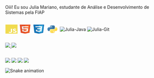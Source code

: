 Oiii! Eu sou Julia Mariano, estudante de Análise e Desenvolvimento de Sistemas pela FIAP

<div style="display: inline_block"><br>
  <img align="center" alt="Julia-Js" height="30" width="40" src="https://raw.githubusercontent.com/devicons/devicon/master/icons/javascript/javascript-plain.svg">
  <img align="center" alt="Julia-HTML" height="30" width="40" src="https://raw.githubusercontent.com/devicons/devicon/master/icons/html5/html5-original.svg">
  <img align="center" alt="Julia-CSS" height="30" width="40" src="https://raw.githubusercontent.com/devicons/devicon/master/icons/css3/css3-original.svg">
  <img align="center" alt="Julia-Python" height="30" width="40" src="https://raw.githubusercontent.com/devicons/devicon/master/icons/python/python-original.svg">
  <img align="center" alt="Julia-Java" height="30" width="40" src="https://cdn.jsdelivr.net/gh/devicons/devicon/icons/java/java-original.svg">
  <img align="center" alt="Julia-Git" height="30" width="40" src="https://cdn.jsdelivr.net/gh/devicons/devicon/icons/git/git-plain.svg""> 
</div>

  ##
  
<div>
<a href="https://github.com/jumarianobf">
<img loading="lazy" height="180em" src="https://github-readme-stats.vercel.app/api/top-langs/?username=jumarianobf&layout=compact&langs_count=7&theme=dracula"/>
<img loading="lazy" height="180em" src="https://github-readme-stats.vercel.app/api?username=jumarianobf&show_icons=true&theme=dracula&include_all_commits=true&count_private=true"/>
</div>

  ##

<div> 
  <a href="https://www.instagram.com/jumarianobf/" target="_blank"><img src="https://img.shields.io/badge/-Instagram-%23E4405F?style=for-the-badge&logo=instagram&logoColor=white" target="_blank"></a>
 	<a href="https://www.twitch.tv/jumarianobf" target="_blank"><img src="https://img.shields.io/badge/Twitch-9146FF?style=for-the-badge&logo=twitch&logoColor=white" target="_blank"></a>
  <a href = "mailto:jumarianobf@gmail.com"><img src="https://img.shields.io/badge/-Gmail-%23333?style=for-the-badge&logo=gmail&logoColor=white" target="_blank"></a>
  <a href="https://www.linkedin.com/in/julia-mariano-014967288/" target="_blank"><img src="https://img.shields.io/badge/-LinkedIn-%230077B5?style=for-the-badge&logo=linkedin&logoColor=white" target="_blank"></a> 
</div>

![Snake animation](https://github.com/seu-usuário-aqui/seu-usuário-aqui/blob/output/github-contribution-grid-snake.svg)
